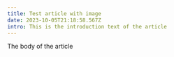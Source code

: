 ```yaml
---
title: Test article with image
date: 2023-10-05T21:18:58.567Z
intro: This is the introduction text of the article
---
```

T﻿he body of the article